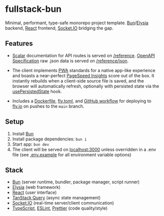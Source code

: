 # fullstack-bun

Minimal, performant, type-safe monorepo project template. [Bun](https://bun.sh)/[Elysia](https://elysiajs.com/) backend, [React](https://react.dev) frontend, [Socket.IO](https://socket.io) bridging the gap.

## Features

- [Scalar](https://guides.scalar.com) documentation for API routes is served on [/reference](https://fullstack-bun.fly.dev/reference). [OpenAPI Specification](https://swagger.io/specification) raw .json data is served on [/reference/json](https://fullstack-bun.fly.dev/reference/json).

- The client implements [PWA](https://developer.mozilla.org/en-US/docs/Web/Progressive_web_apps) standards for a native app-like experience and boasts a near-perfect [PageSpeed Insights](https://pagespeed.web.dev) score out of the box. It instantly rebuilds when a client-side source file is saved, and the browser will automatically refresh, optionally with persisted state via the [usePersistedState](https://github.com/cdleveille/fullstack-bun/blob/main/src/client/hooks/usePersistedState.ts) hook.

- Includes a [Dockerfile](https://github.com/cdleveille/fullstack-bun/blob/main/Dockerfile), [fly.toml](https://github.com/cdleveille/fullstack-bun/blob/main/fly.toml), and [GitHub workflow](https://github.com/cdleveille/fullstack-bun/blob/main/.github/workflows/deploy.yml) for deploying to [fly.io](https://fly.io) on pushes to the `main` branch.

## Setup

1. Install [Bun](https://bun.sh)
2. Install package dependencies: `bun i`
3. Start app: `bun dev`
4. The client will be served on [localhost:3000](http://localhost:3000) unless overridden in a .env file (see [.env.example](https://github.com/cdleveille/fullstack-bun/blob/main/.env.example) for all environment variable options)

## Stack

- [Bun](https://bun.sh) (server runtime, bundler, package manager, script runner)
- [Elysia](https://elysiajs.com/) (web framework)
- [React](https://react.dev) (user interface)
- [TanStack Query](https://tanstack.com/query) (async state management)
- [Socket.IO](https://socket.io) (real-time server/client communication)
- [TypeScript](https://www.typescriptlang.org), [ESLint](https://eslint.org), [Prettier](https://prettier.io) (code quality/style)
